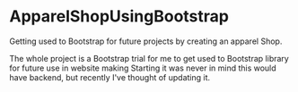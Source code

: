 # ApparelShopUsingBootstrap
Getting used to Bootstrap for future projects by creating an apparel Shop.


The whole project is a Bootstrap trial for me to get used to Bootstrap library for future use in website making
Starting it was never in mind this would have backend, but recently I've thought of updating it.
